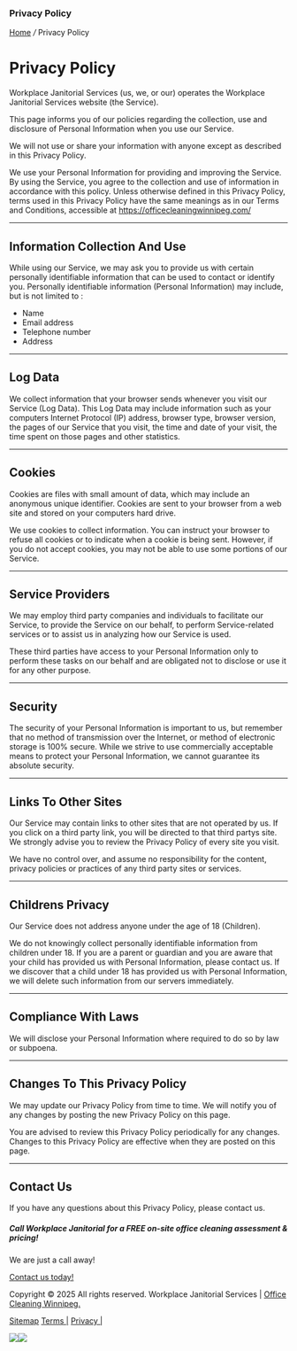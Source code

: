 ### Privacy Policy

[Home](https://officecleaningwinnipeg.com/index.php) _/_ Privacy Policy


# Privacy Policy

Workplace Janitorial Services (us, we, or our) operates the Workplace Janitorial Services website (the Service).

This page informs you of our policies regarding the collection, use and disclosure of Personal Information when you use our Service.

We will not use or share your information with anyone except as described in this Privacy Policy.

We use your Personal Information for providing and improving the Service. By using the Service, you agree to the collection and use of information in accordance with this policy. Unless otherwise defined in this Privacy Policy, terms used in this Privacy Policy have the same meanings as in our Terms and Conditions, accessible at https://officecleaningwinnipeg.com/

* * *

## Information Collection And Use

While using our Service, we may ask you to provide us with certain personally identifiable information that can be used to contact or identify you. Personally identifiable information (Personal Information) may include, but is not limited to :

- Name
- Email address
- Telephone number
- Address

* * *

## Log Data

We collect information that your browser sends whenever you visit our Service (Log Data). This Log Data may include information such as your computers Internet Protocol (IP) address, browser type, browser version, the pages of our Service that you visit, the time and date of your visit, the time spent on those pages and other statistics.

* * *

## Cookies

Cookies are files with small amount of data, which may include an anonymous unique identifier. Cookies are sent to your browser from a web site and stored on your computers hard drive.

We use cookies to collect information. You can instruct your browser to refuse all cookies or to indicate when a cookie is being sent. However, if you do not accept cookies, you may not be able to use some portions of our Service.

* * *

## Service Providers

We may employ third party companies and individuals to facilitate our Service, to provide the Service on our behalf, to perform Service-related services or to assist us in analyzing how our Service is used.

These third parties have access to your Personal Information only to perform these tasks on our behalf and are obligated not to disclose or use it for any other purpose.

* * *

## Security

The security of your Personal Information is important to us, but remember that no method of transmission over the Internet, or method of electronic storage is 100% secure. While we strive to use commercially acceptable means to protect your Personal Information, we cannot guarantee its absolute security.

* * *

## Links To Other Sites

Our Service may contain links to other sites that are not operated by us. If you click on a third party link, you will be directed to that third partys site. We strongly advise you to review the Privacy Policy of every site you visit.

We have no control over, and assume no responsibility for the content, privacy policies or practices of any third party sites or services.

* * *

## Childrens Privacy

Our Service does not address anyone under the age of 18 (Children).

We do not knowingly collect personally identifiable information from children under 18. If you are a parent or guardian and you are aware that your child has provided us with Personal Information, please contact us. If we discover that a child under 18 has provided us with Personal Information, we will delete such information from our servers immediately.

* * *

## Compliance With Laws

We will disclose your Personal Information where required to do so by law or subpoena.

* * *

## Changes To This Privacy Policy

We may update our Privacy Policy from time to time. We will notify you of any changes by posting the new Privacy Policy on this page.

You are advised to review this Privacy Policy periodically for any changes. Changes to this Privacy Policy are effective when they are posted on this page.

* * *

## Contact Us

If you have any questions about this Privacy Policy, please contact us.

##### Call Workplace Janitorial for a FREE on-site office cleaning assessment & pricing!

We are just a call away!

[Contact us today!](https://officecleaningwinnipeg.com/contact.php)

Copyright © 2025 All rights reserved. Workplace Janitorial Services \| [Office Cleaning Winnipeg.](https://officecleaningwinnipeg.com/)

[Sitemap](https://officecleaningwinnipeg.com/sitemap.php) [Terms \|](https://officecleaningwinnipeg.com/terms-of-service.php) [Privacy \|](https://officecleaningwinnipeg.com/privacy.php)

[![](https://officecleaningwinnipeg.com/images/click%20to%20call-web.png)](https://officecleaningwinnipeg.com/contact.php)[![](https://officecleaningwinnipeg.com/images/click%20to%20call%20-%20mobile.png)](tel:2044152910)